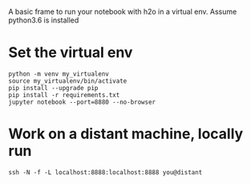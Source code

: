 A basic frame to run your notebook with h2o in a virtual env. Assume python3.6 is installed

# Set the virtual env
 `python -m venv my_virtualenv`  
 `source my_virtualenv/bin/activate`  
 `pip install --upgrade pip`  
 `pip install -r requirements.txt`  
 `jupyter notebook --port=8880 --no-browser`  

# Work on a distant machine, locally run
`ssh -N -f -L localhost:8888:localhost:8888 you@distant`  

